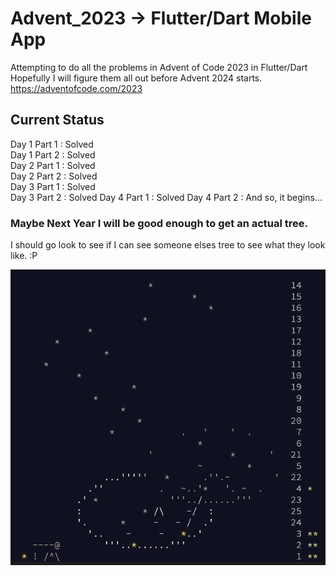 # Advent_2023 -> Flutter/Dart Mobile App

Attempting to do all the problems in Advent of Code 2023 in Flutter/Dart
Hopefully I will figure them all out before Advent 2024 starts.
https://adventofcode.com/2023

## Current Status

Day 1 Part 1 : Solved  
Day 1 Part 2 : Solved  
Day 2 Part 1 : Solved  
Day 2 Part 2 : Solved  
Day 3 Part 1 : Solved  
Day 3 Part 2 : Solved 
Day 4 Part 1 : Solved
Day 4 Part 2 : And so, it begins...

### Maybe Next Year I will be good enough to get an actual tree.
I should go look to see if I can see someone elses tree to see what they look like. :P 

![oh not christmas tree](assets/2023-12-28_advent2023.png)
